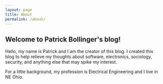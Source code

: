 ```yaml
---
layout: page
title: About
permalink: /about/
---
```


## Welcome to Patrick Bollinger's blog!

Hello, my name is Patrick and I am the creator of this blog. I created this blog to help relieve my thoughts about software, electronics, sociology, security, and anything else that may spike my interest.

For a little background, my profession is Electrical Engineering and I live in NE Ohio.
